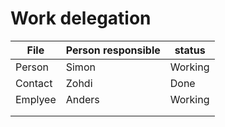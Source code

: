 # Work delegation

| File | Person responsible | status |
| ---- | ------------------ | ------ |
| Person | Simon | Working |
| Contact | Zohdi | Done |
| Emplyee | Anders | Working |
|  |  |  |
|  |  |  |